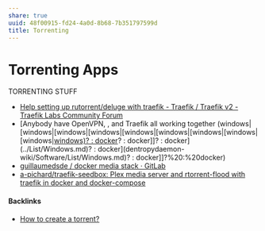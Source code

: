 ```yaml
---
share: true
uuid: 48f00915-fd24-4a0d-8b68-7b351797599d
title: Torrenting
---
```

# Torrenting Apps

TORRENTING STUFF

*   [Help setting up rutorrent/deluge with traefik - Traefik / Traefik v2 - Traefik Labs Community Forum](https://community.traefik.io/t/help-setting-up-rutorrent-deluge-with-traefik/1781)
*   [Anybody have OpenVPN, , and Traefik all working together (windows|[windows|[windows|[windows|[windows|[windows|[windows|[windows|[windows|[windows)? : docker](/dentropydaemon-wiki/Software/List/Windows.md)? : docker]]? : docker](../List/Windows.md)? : docker](dentropydaemon-wiki/Software/List/Windows.md)? : docker]]?%20:%20docker)
*   [guillaumedsde / docker media stack · GitLab](https://gitlab.com/guillaumedsde/docker-media-stack)
*   [a-pichard/traefik-seedbox: Plex media server and rtorrent-flood with traefik in docker and docker-compose](https://github.com/a-pichard/traefik-seedbox)

#### Backlinks

* [How to create a torrent?](/15aafc61-7d72-46cb-81ee-9981e1417531)